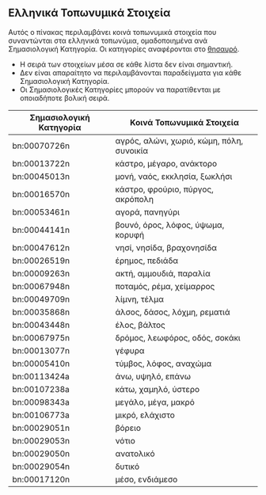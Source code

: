 ## Ελληνικά Τοπωνυμικά Στοιχεία

Αυτός ο πίνακας περιλαμβάνει κοινά τοπωνυμικά στοιχεία που συναντώνται στα ελληνικά τοπωνύμια, ομαδοποιημένα ανά Σημασιολογική Κατηγορία. Οι κατηγορίες αναφέρονται στο [θησαυρό](https://github.com/WorldHistoricalGazetteer/epitran/blob/toponymic-linguistics/epitran/data/topos/thesaurus.md).

* Η σειρά των στοιχείων μέσα σε κάθε λίστα δεν είναι σημαντική.
* Δεν είναι απαραίτητο να περιλαμβάνονται παραδείγματα για κάθε Σημασιολογική Κατηγορία.
* Οι Σημασιολογικές Κατηγορίες μπορούν να παρατίθενται με οποιαδήποτε βολική σειρά.

| Σημασιολογική Κατηγορία | Κοινά Τοπωνυμικά Στοιχεία |
|---|---|
| bn:00070726n | αγρός, αλώνι, χωριό, κώμη, πόλη, συνοικία |
| bn:00013722n | κάστρο, μέγαρο, ανάκτορο |
| bn:00045013n | μονή, ναός, εκκλησία, ξωκλήσι |
| bn:00016570n | κάστρο, φρούριο, πύργος, ακρόπολη |
| bn:00053461n | αγορά, πανηγύρι |
| bn:00044141n | βουνό, όρος, λόφος, ύψωμα, κορυφή |
| bn:00047612n | νησί, νησίδα, βραχονησίδα |
| bn:00026519n | έρημος, πεδιάδα |
| bn:00009263n | ακτή, αμμουδιά, παραλία |
| bn:00067948n | ποταμός, ρέμα, χείμαρρος |
| bn:00049709n | λίμνη, τέλμα |
| bn:00035868n | άλσος, δάσος, λόχμη, ρεματιά |
| bn:00043448n | έλος, βάλτος |
| bn:00067975n | δρόμος, λεωφόρος, οδός, σοκάκι |
| bn:00013077n | γέφυρα |
| bn:00005410n | τύμβος, λόφος, αναχώμα |
| bn:00113424a | άνω, υψηλό, επάνω |
| bn:00107238a | κάτω, χαμηλό, ύστερο |
| bn:00098343a | μεγάλο, μέγα, μακρό |
| bn:00106773a | μικρό, ελάχιστο |
| bn:00029051n | βόρειο |
| bn:00029053n | νότιο |
| bn:00029050n | ανατολικό |
| bn:00029054n | δυτικό |
| bn:00017120n | μέσο, ενδιάμεσο |
